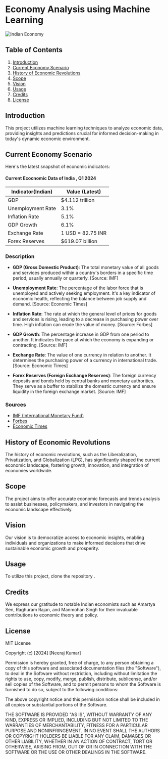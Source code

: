 # Economy Analysis using Machine Learning

![Indian Economy](https://media.istockphoto.com/id/1218760952/photo/graph-falling-down-in-front-of-india-flag-crisis-concept.jpg?s=612x612&w=0&k=20&c=NT97IcGj9bs-C1QwNDUuHhQrI1f0YYwoxFwIqOS5zpc=)

## Table of Contents
1. [Introduction](#introduction)
2. [Current Economy Scenario](#current-economy-scenario)
3. [History of Economic Revolutions](#history-of-economic-revolutions)
4. [Scope](#scope)
5. [Vision](#vision)
6. [Usage](#usage)
7. [Credits](#credits)
8. [License](#license)

## Introduction
This project utilizes machine learning techniques to analyze economic data, providing insights and predictions crucial for informed decision-making in today's dynamic economic environment.

## Current Economy Scenario
Here's the latest snapshot of economic indicators:

#### Current Ecocnomic Data of India , Q1 2024

| Indicator(Indian)        | Value (Latest)       |
|--------------------|----------------------|
| GDP                | $4.112 trillion      |
| Unemployment Rate  | 3.1%                 |
| Inflation Rate     | 5.1%                 |
| GDP Growth         | 6.1%                 |
| Exchange Rate      | 1 USD = 82.75 INR    |
| Forex Reserves     | $619.07 billion      |

### Description

- **GDP (Gross Domestic Product)**: The total monetary value of all goods and services produced within a country's borders in a specific time period, usually annually or quarterly. [Source: IMF]

- **Unemployment Rate**: The percentage of the labor force that is unemployed and actively seeking employment. It's a key indicator of economic health, reflecting the balance between job supply and demand. [Source: Economic Times]

- **Inflation Rate**: The rate at which the general level of prices for goods and services is rising, leading to a decrease in purchasing power over time. High inflation can erode the value of money. [Source: Forbes]

- **GDP Growth**: The percentage increase in GDP from one period to another. It indicates the pace at which the economy is expanding or contracting. [Source: IMF]

- **Exchange Rate**: The value of one currency in relation to another. It determines the purchasing power of a currency in international trade. [Source: Economic Times]

- **Forex Reserves (Foreign Exchange Reserves)**: The foreign currency deposits and bonds held by central banks and monetary authorities. They serve as a buffer to stabilize the domestic currency and ensure liquidity in the foreign exchange market. [Source: IMF]

### Sources

- [IMF (International Monetary Fund)](https://www.imf.org)
- [Forbes](https://www.forbes.com)
- [Economic Times](https://economictimes.indiatimes.com)


## History of Economic Revolutions
The history of economic revolutions, such as the Liberalization, Privatization, and Globalization (LPG), has significantly shaped the current economic landscape, fostering growth, innovation, and integration of economies worldwide.

## Scope
The project aims to offer accurate economic forecasts and trends analysis to assist businesses, policymakers, and investors in navigating the economic landscape effectively.

## Vision
Our vision is to democratize access to economic insights, enabling individuals and organizations to make informed decisions that drive sustainable economic growth and prosperity.

## Usage
To utilize this project, clone the repository .

## Credits
We express our gratitude to notable Indian economists such as Amartya Sen, Raghuram Rajan, and Manmohan Singh for their invaluable contributions to economic theory and policy.

## License
MIT License

Copyright (c) [2024] [Neeraj Kumar]

Permission is hereby granted, free of charge, to any person obtaining a copy
of this software and associated documentation files (the "Software"), to deal
in the Software without restriction, including without limitation the rights
to use, copy, modify, merge, publish, distribute, sublicense, and/or sell
copies of the Software, and to permit persons to whom the Software is
furnished to do so, subject to the following conditions:

The above copyright notice and this permission notice shall be included in all
copies or substantial portions of the Software.

THE SOFTWARE IS PROVIDED "AS IS", WITHOUT WARRANTY OF ANY KIND, EXPRESS OR
IMPLIED, INCLUDING BUT NOT LIMITED TO THE WARRANTIES OF MERCHANTABILITY,
FITNESS FOR A PARTICULAR PURPOSE AND NONINFRINGEMENT. IN NO EVENT SHALL THE
AUTHORS OR COPYRIGHT HOLDERS BE LIABLE FOR ANY CLAIM, DAMAGES OR OTHER
LIABILITY, WHETHER IN AN ACTION OF CONTRACT, TORT OR OTHERWISE, ARISING FROM,
OUT OF OR IN CONNECTION WITH THE SOFTWARE OR THE USE OR OTHER DEALINGS IN THE
SOFTWARE.

